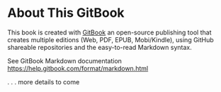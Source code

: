 # About This GitBook

This book is created with [GitBook](http://gitbook.com) an open-source publishing tool that creates multiple editions (Web, PDF, EPUB, Mobi/Kindle), using GitHub shareable repositories and the easy-to-read Markdown syntax.

See GitBook Markdown documentation https://help.gitbook.com/format/markdown.html

. . . more details to come

